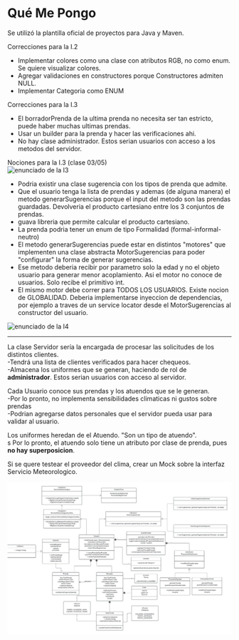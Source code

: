 # Qué Me Pongo

Se utilizó la plantilla oficial de proyectos para Java y Maven.
  
Correcciones para la I.2  
- Implementar colores como una clase con atributos RGB, no como enum. Se quiere visualizar colores.  
- Agregar validaciones en constructores porque Constructores admiten NULL.  
- Implementar Categoria como ENUM  
  
Correcciones para la I.3
- El borradorPrenda de la ultima prenda no necesita ser tan estricto, puede haber muchas ultimas prendas.  
- Usar un builder para la prenda y hacer las verificaciones ahi. 
- No hay clase administrador. Estos serian usuarios con acceso a los metodos del servidor.

Nociones para la I.3 (clase 03/05)  
![enunciado de la I3](https://docs.google.com/document/d/1XGb_Xt2v3viZY4RNky6zguL-ATv1iqEzHWhK4a6vsIk/edit)
- Podria existir una clase sugerencia con los tipos de prenda que admite.
- Que el usuario tenga la lista de prendas y ademas (de alguna manera) el metodo generarSugerencias porque el input del 
metodo son las prendas guardadas. Devolveria el producto cartesiano entre los 3 conjuntos de prendas.
- guava libreria que permite calcular el producto cartesiano.
- La prenda podria tener un enum de tipo Formalidad (formal-informal-neutro) 
- El metodo generarSugerencias puede estar en distintos "motores" que implementen una clase abstracta MotorSugerencias 
para poder "configurar" la forma de generar sugerencias.
- Ese metodo deberia recibir por parametro solo la edad y no el objeto usuario para generar menor acoplamiento. Asi el motor 
no conoce de usuarios. Solo recibe el primitivo int.
- El mismo motor debe correr para TODOS LOS USUARIOS. Existe nocion de GLOBALIDAD. Deberia implementarse inyeccion de 
dependencias, por ejemplo a traves de un service locator desde el MotorSugerencias al constructor del usuario.

![enunciado de la I4](https://docs.google.com/document/d/1sy9S9EeIQr8fhatKnfTCgOfjVniJDu2viI-Av0gn0xY/edit)

---

La clase Servidor sería la encargada de procesar las solicitudes de los distintos clientes.  
    -Tendrá una lista de clientes verificados para hacer chequeos.   
    -Almacena los uniformes que se generan, haciendo de rol de **administrador**. Estos serian usuarios con acceso al servidor.  

Cada Usuario conoce sus prendas y los atuendos que se le generan.  
    -Por lo pronto, no implementa sensibilidades climaticas ni gustos sobre prendas  
    -Podrian agregarse datos personales que el servidor pueda usar para validar al usuario.

Los uniformes heredan de el Atuendo. "Son un tipo de atuendo".  
s
Por lo pronto, el atuendo solo tiene un atributo por clase de prenda, pues **no hay superposicion**.

Si se quere testear el proveedor del clima, crear un Mock sobre la interfaz Servicio Meteorologico.

![image](./class-diagrams/Class-Diagram-V5.jpeg)